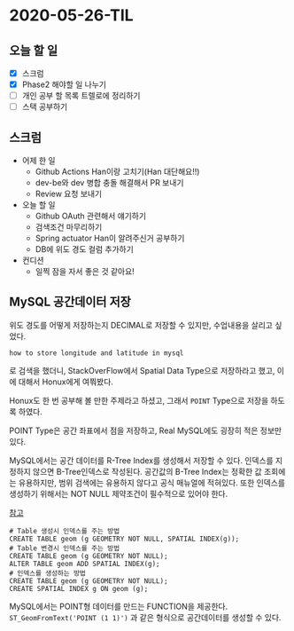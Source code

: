 # 2020-05-26-TIL

## 오늘 할 일

- [x] 스크럼
- [x] Phase2 해야할 일 나누기
- [ ] 개인 공부 할 목록 트렐로에 정리하기
- [ ] 스택 공부하기

## 스크럼

- 어제 한 일
    - Github Actions Han이랑 고치기(Han 대단해요!!)
    - dev-be와 dev 병합 충돌 해결해서 PR 보내기
    - Review 요청 보내기
- 오늘 할 일
    - Github OAuth 관련해서 얘기하기
    - 검색조건 마무리하기
    - Spring actuator Han이 알려주신거 공부하기
    - DB에 위도 경도 컬럼 추가하기
- 컨디션
    - 일찍 잠을 자서 좋은 것 같아요!

## MySQL 공간데이터 저장

위도 경도를 어떻게 저장하는지 DECIMAL로 저장할 수 있지만, 수업내용을 살리고 싶었다.

`how to store longitude and latitude in mysql`

로 검색을 했더니, StackOverFlow에서 Spatial Data Type으로 저장하라고 했고, 이에 대해서 Honux에게 여쭤봤다.

Honux도 한 번 공부해 볼 만한 주제라고 하셨고, 그래서 `POINT` Type으로 저장을 하도록 하였다.

POINT Type은 공간 좌표에서 점을 저장하고, Real MySQL에도 굉장히 적은 정보만 있다.

MySQL에서는 공간 데이터를 R-Tree Index를 생성해서 저장할 수 있다. 인덱스를 지정하지 않으면 B-Tree인덱스로 작성된다.
공간값의 B-Tree Index는 정확한 값 조회에는 유용하지만, 범위 검색에는 유용하지 않다고 공식 매뉴얼에 적혀있다.
또한 인덱스를 생성하기 위해서는 NOT NULL 제약조건이 필수적으로 있어야 한다.

[참고](https://dev.mysql.com/doc/refman/5.7/en/creating-spatial-indexes.html)

```mysql
# Table 생성시 인덱스를 주는 방법
CREATE TABLE geom (g GEOMETRY NOT NULL, SPATIAL INDEX(g));
# Table 변경시 인덱스를 주는 방법
CREATE TABLE geom (g GEOMETRY NOT NULL);
ALTER TABLE geom ADD SPATIAL INDEX(g);
# 인덱스를 생성하는 방법
CREATE TABLE geom (g GEOMETRY NOT NULL);
CREATE SPATIAL INDEX g ON geom (g);
```

MySQL에서는 POINT형 데이터를 만드는 FUNCTION을 제공한다. `ST_GeomFromText('POINT (1 1)')` 과 같은 형식으로 공간데이터를 생성할 수 있다.

